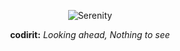 <p align="center">
  <img src="http://www.weimeixi.com/uploads/allimg/140729/150P613c-0.jpg" alt="Serenity"/>
  <p align="center">
  <b> codirit:</b> <i>Looking ahead, Nothing to see<i>
  </p>
</p>

